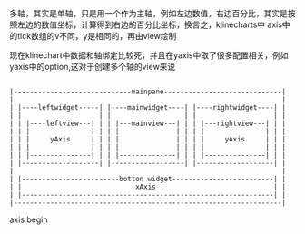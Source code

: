 多轴，其实是单轴，只是用一个作为主轴，例如左边数值，右边百分比，其实是按照左边的数值坐标，计算得到右边的百分比坐标，换言之，klinecharts中 axis中的tick数组的v不同，y是相同的，再由view绘制

现在klinechart中数据和轴绑定比较死，并且在yaxis中取了很多配置相关，例如yaxis中的option,这对于创建多个轴的view来说

```

|-----------------------------mainpane-----------------------------|
|                                                                  |
| |----leftwidget-----| |----mainwidget----| |----rightwidget----| |
| |                   | |                  | |                   | |
| | |----leftview---| | | |---mainview---| | | |---rightview---| | |
| | |               | | | |              | | | |               | | |
| | |     yAxis     | | | |              | | | |     yAxis     | | |
| | |               | | | |              | | | |               | | |
| | |---------------| | | |--------------| | | |---------------| | |
| |-------------------| |------------------| |-------------------| |
|                                                                  |
| |------------------------botton widget-------------------------| |
| |                            xAxis                             | |
| |--------------------------------------------------------------| |
|------------------------------------------------------------------|
```


axis begin
